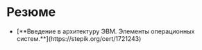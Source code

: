 <h1>Резюме</h1>
<ul>
  <li>[**Введение в архитектуру ЭВМ. Элементы операционных систем.**](https://stepik.org/cert/1721243)</li>
</ul>

